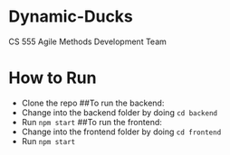 # Dynamic-Ducks
CS 555 Agile Methods Development Team

# How to Run
- Clone the repo
##To run the backend:
- Change into the backend folder by doing `cd backend`
- Run `npm start`
##To run the frontend:
- Change into the frontend folder by doing `cd frontend`
- Run `npm start`
